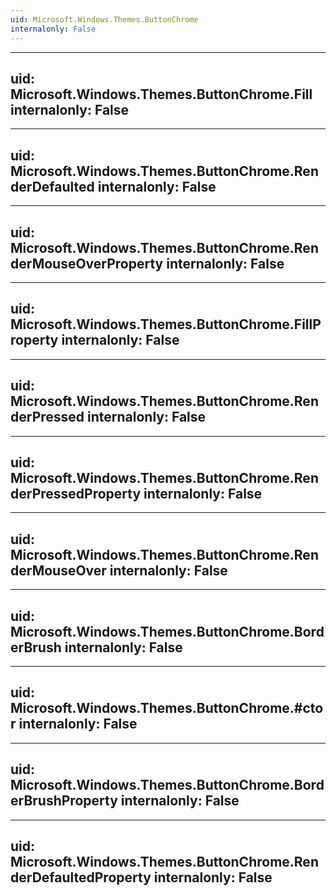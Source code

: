 ```yaml
---
uid: Microsoft.Windows.Themes.ButtonChrome
internalonly: False
---
```


---
uid: Microsoft.Windows.Themes.ButtonChrome.Fill
internalonly: False
---

---
uid: Microsoft.Windows.Themes.ButtonChrome.RenderDefaulted
internalonly: False
---

---
uid: Microsoft.Windows.Themes.ButtonChrome.RenderMouseOverProperty
internalonly: False
---

---
uid: Microsoft.Windows.Themes.ButtonChrome.FillProperty
internalonly: False
---

---
uid: Microsoft.Windows.Themes.ButtonChrome.RenderPressed
internalonly: False
---

---
uid: Microsoft.Windows.Themes.ButtonChrome.RenderPressedProperty
internalonly: False
---

---
uid: Microsoft.Windows.Themes.ButtonChrome.RenderMouseOver
internalonly: False
---

---
uid: Microsoft.Windows.Themes.ButtonChrome.BorderBrush
internalonly: False
---

---
uid: Microsoft.Windows.Themes.ButtonChrome.#ctor
internalonly: False
---

---
uid: Microsoft.Windows.Themes.ButtonChrome.BorderBrushProperty
internalonly: False
---

---
uid: Microsoft.Windows.Themes.ButtonChrome.RenderDefaultedProperty
internalonly: False
---
